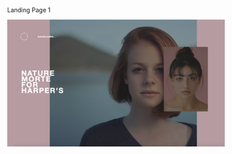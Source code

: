 Landing Page 1

<img src="https://github.com/RiTiKa-ShIsHoDiA/CSSLearning/blob/main/Landingpages/LandingPage1/assets/screenshot.png?raw=true" alt="Landing Page Screenshot">

